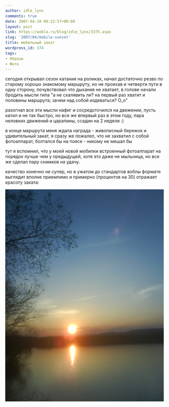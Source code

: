 ```yaml
---
author: idle_lynx
comments: true
date: 2007-04-10 00:22:57+00:00
layout: post
link: https://wobla.ru/blog/idle_lynx/3375.aspx
slug: '2007/04/mobile-sunset'
title: мобильный закат
wordpress_id: 374
tags:
- Образы
- Фото
---
```


сегодня открывал сезон катания на роликах, начал достаточно резво по старому хорошо знакомому маршруту, но не проехав и четверти пути в одну сторону, почувствовал что дыхания не хватает, в голове начали бродить мысли типа "а не схалявить ли? на первый раз хватит и половины маршрута; зачем над собой издеваться? О_о"

разогнал все эти мысли нафиг и сосредоточился на движении, пусть катил и не так быстро, но все же впервый раз в этом году, пара неловких движений и царапины, ссадин на 2 недели :)

в конце маршрута меня ждала награда - живописный бережок и удивительный закат, я сразу же пожалел, что не захватил с собой фотоаппарат, болтался бы на поясе - никому не мешал бы

тут я вспомнил, что у моей новой мобилки встроенный фотоаппарат на порядок лучше чем у предыдущей, хотя это даже не мыльница, но все же сделал пару снимков на удачу.

качество конечно не супер, но в ужатом до стандартов воблы формате выглядит вполне приемлимо и примерно (процентов на 30) отражает красоту заката:

![Sunset](images/2007/04/DSC00007.JPG)

